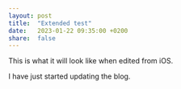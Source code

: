```yaml
---
layout: post
title:  "Extended test"
date:   2023-01-22 09:35:00 +0200
share:  false
---
```

This is what it will look like when edited from iOS. 

I have just started updating the blog. 